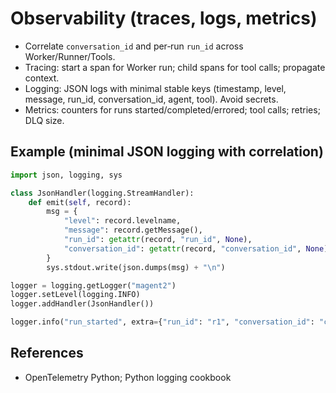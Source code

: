 # Observability (traces, logs, metrics)

- Correlate `conversation_id` and per‑run `run_id` across Worker/Runner/Tools.
- Tracing: start a span for Worker run; child spans for tool calls; propagate context.
- Logging: JSON logs with minimal stable keys (timestamp, level, message, run_id, conversation_id, agent, tool). Avoid secrets.
- Metrics: counters for runs started/completed/errored; tool calls; retries; DLQ size.

## Example (minimal JSON logging with correlation)

```python
import json, logging, sys

class JsonHandler(logging.StreamHandler):
    def emit(self, record):
        msg = {
            "level": record.levelname,
            "message": record.getMessage(),
            "run_id": getattr(record, "run_id", None),
            "conversation_id": getattr(record, "conversation_id", None),
        }
        sys.stdout.write(json.dumps(msg) + "\n")

logger = logging.getLogger("magent2")
logger.setLevel(logging.INFO)
logger.addHandler(JsonHandler())

logger.info("run_started", extra={"run_id": "r1", "conversation_id": "c1"})
```

## References

- OpenTelemetry Python; Python logging cookbook
